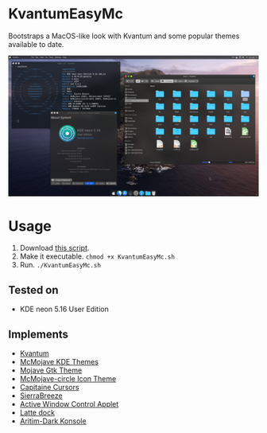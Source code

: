 # KvantumEasyMc

Bootstraps a MacOS-like look with Kvantum and some popular themes available to date.

![](files/screenshot.jpg)

# Usage

1. Download [this script](https://github.com/caglarturali/KvantumEasyMc/raw/master/KvantumEasyMc.sh).
2. Make it executable.
   `chmod +x KvantumEasyMc.sh`
3. Run.
   `./KvantumEasyMc.sh`

## Tested on

- KDE neon 5.16 User Edition

## Implements

- [Kvantum](https://github.com/tsujan/Kvantum)
- [McMojave KDE Themes](https://github.com/vinceliuice/McMojave-kde)
- [Mojave Gtk Theme](https://github.com/vinceliuice/Mojave-gtk-theme)
- [McMojave-circle Icon Theme](https://github.com/vinceliuice/McMojave-circle)
- [Capitaine Cursors](https://github.com/keeferrourke/capitaine-cursors)
- [SierraBreeze](https://github.com/ishovkun/SierraBreeze)
- [Active Window Control Applet](https://store.kde.org/p/998910/)
- [Latte dock](https://github.com/KDE/latte-dock)
- [Aritim-Dark Konsole](https://store.kde.org/p/1283010/)
